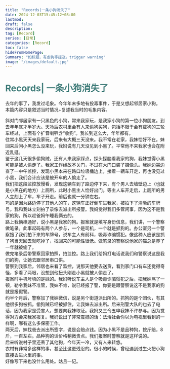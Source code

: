 ```yaml
---
title: "Records|一条小狗消失了"
date: 2024-12-03T15:45:12+08:00
lastmod:
draft: false
description: 
tag: [Record]
series: [日常]
categories: [Record]
toc: false
hideFromHomePage:
Summary: "如标题，有虐狗等提及。trigger warning"
image: "/images/default.jpg"
---
```


# <font color=#417D7A>Records| 一条小狗消失了</font>

去年的事了，我发过毛象。今年年末多地有投毒事件，于是又想起邻居家小狗。  
本篇内容只是叙述当时情况+复述我当时的毛象内容。  

斜对门邻居家有一只黑色的小狗，常来我家玩，是我家小狗的第一位小狗朋友。到去年年底才半岁大。天冷后农村里会有人来偷狗买狗，包括不限于会有载狗的三轮车经过，上面有个扩音喇叭含“收狗”。我长到这么大，年年都有。  
往常小黑天天来我家玩，后来有大概三天没来。我不常在老家，我妹恰好不在。妹回来后问小黑怎么没来玩，我妈说有几天没见到小黑了。平常他不来我家也会在附近乱逛。  
鉴于这几天很多偷狗贼，还有人来我家踩点，探头探脑看我家的狗，我妹觉得小黑可能是被人偷走了。我家工作缘故不关门，不过在大门口装了摄像头。我妹边哭边查了一中午监控，发现小黑本来在路口垃圾桶边上，接着一辆车开走，再也没见过小黑，我们合计应该是被开车的人偷走了。  
我们把这段监控放慢看，发现这辆车到了路边停下来，有个男人去墙壁边上（也就是小黑在的地方）上厕所，此时小黑主人恰好出门。等主人车开走后，上厕所的男人立刻上了车，车子开走。前后也就一分钟左右。  
巧的是因为路边停了其他人的车，这辆车正好倒车进我家，被拍下了清晰的车牌号。我和我妹立刻拍了录像去派出所报警。我妈觉得我们多管闲事，因为这不是我家的狗，所以趁爸妈午睡我俩去的。  
路上我俩串通好，说小黑是我家的狗。报案就是填写身份信息，我们讲，一个警察做笔录。此事起码有两个人参与，一个是司机，一个就是抓狗的。办公室另一个警察搜了我们拍下来的车牌号，说车主人有前科，吸毒诈骗惯犯。像这种人应该是抓了狗当天回去就吃掉了，找回来的可能性很低。做笔录的警察说他家的猫总是养了一年就被偷了。  
做完笔录后带警察回家拍照，拍监控。路上我们给妈打电话说我们和警察说这是我们的狗，让她去跟邻居串口供。  
警察到我家后，邻居也来看了监控，说那天他要去送货，看到家门口有车还觉得奇怪，多看了两眼，没想到他扭头刚走小黑就被人偷走了。  
报案时手机号填的是妹的。我妈听说车主人是个吸毒诈骗惯犯之后，把我妹骂了一顿，勒令我妹不准管，我妹不肯，说已经报了警，你要是跟警察说这不是我家的狗就是报假警。  
约半个月后，警察加了我妹微信，说是另个街道派出所的。抓狗的是个团伙，有其他很多狗被抓。偷狗贼已经被抓住，让我妹去派出所。后来刑警大队的也去了电话，因为我家是受害人，想要向我妹取证。我妈又三令五申我妹不许参与。因为觉得对方会来我家报复。我妈说出了非常震撼的话：法治社会你以为电视里看到的一样啊，哪有这么多保密工作。  
两天后，妹找爸去派出所签字，说是会赔点钱。因为小黑不是品种狗，按斤赔，8斤，一百左右。品种狗的话价格稍微贵点。我们报案时警察就是这样说的。   
后来听说村子里还丢了其他狗，今年天一冷，又有人来转悠。  
农村有非常多这样的事，甚至比这更残忍的。很小的时候，曾经遇到过生火把小狗直接丢进火里的事。  
好像写下来也没什么用处。姑且一记。  

